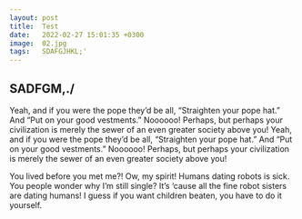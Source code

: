 ```yaml
---
layout: post
title:  Test
date:   2022-02-27 15:01:35 +0300
image:  02.jpg
tags:   SDAFGJHKL;'
---
```

## SADFGM,./
Yeah, and if you were the pope they’d be all, “Straighten your pope hat.” And “Put on your good vestments.” Noooooo! Perhaps, but perhaps your civilization is merely the sewer of an even greater society above you!
Yeah, and if you were the pope they’d be all, “Straighten your pope hat.” And “Put on your good vestments.” Noooooo! Perhaps, but perhaps your civilization is merely the sewer of an even greater society above you!

You lived before you met me?! Ow, my spirit! Humans dating robots is sick. You people wonder why I’m still single? It’s ‘cause all the fine robot sisters are dating humans! I guess if you want children beaten, you have to do it yourself.
